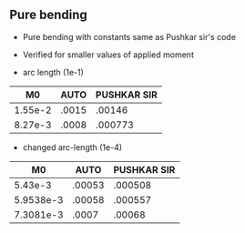 ## Pure bending

- Pure bending with constants same as Pushkar sir's code 
- Verified for smaller values of applied moment

- arc length (1e-1)

| M0      | AUTO  | PUSHKAR SIR |
|---------|-------|-------------|
| 1.55e-2 | .0015 | .00146      |
| 8.27e-3 | .0008 | .000773     |

- changed arc-length (1e-4)

| M0        | AUTO    | PUSHKAR SIR |
|-----------|---------|-------------|
| 5.43e-3   | .00053  | .000508     |
| 5.9538e-3 | .00058  | .000557     |
| 7.3081e-3 | .0007   | .00068      |
